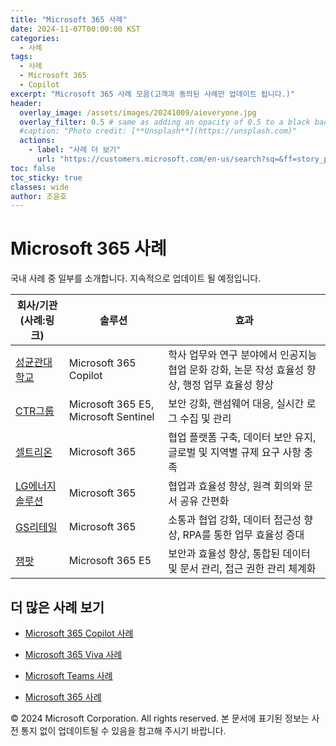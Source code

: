 ```yaml
---
title: "Microsoft 365 사례"
date: 2024-11-07T00:00:00 KST
categories:
  - 사례
tags:
  - 사례
  - Microsoft 365
  - Copilot
excerpt: "Microsoft 365 사례 모음(고객과 동의된 사례만 업데이트 됩니다.)"
header:
  overlay_image: /assets/images/20241009/aieveryone.jpg
  overlay_filter: 0.5 # same as adding an opacity of 0.5 to a black background
  #caption: "Photo credit: [**Unsplash**](https://unsplash.com)"
  actions:
    - label: "사례 더 보기"
      url: "https://customers.microsoft.com/en-us/search?sq=&ff=story_product_categories%26%3EMicrosoft%20365&p=0&so=story_publish_date%20desc"
toc: false
toc_sticky: true
classes: wide
author: 조윤호
---
```


# Microsoft 365 사례

국내 사례 중 일부를 소개합니다. 지속적으로 업데이트 될 예정입니다.

| 회사/기관(사례:링크) | 솔루션 | 효과 |
| --- | --- | --- |
| [성균관대학교](https://customers.microsoft.com/en-us/story/1818061959079597269-skku-microsoft-copilot-higher-education-ko-korea) | Microsoft 365 Copilot | 학사 업무와 연구 분야에서 인공지능 협업 문화 강화, 논문 작성 효율성 향상, 행정 업무 효율성 향상 |
| [CTR그룹](https://customers.microsoft.com/en-us/story/1747280880899359911-ctr-microsoft-sentinel-discrete-manufacturing-ko-korea) | Microsoft 365 E5, Microsoft Sentinel | 보안 강화, 랜섬웨어 대응, 실시간 로그 수집 및 관리 |
| [셀트리온](https://customers.microsoft.com/en-us/story/1462628956266303772-celltrion-pharmaceuticals-azure-microsoft-365-surface-ko-korea) | Microsoft 365 | 협업 플랫폼 구축, 데이터 보안 유지, 글로벌 및 지역별 규제 요구 사항 충족 |
| [LG에너지솔루션](https://customers.microsoft.com/en-us/story/1479739437476331177-lg-energy-other-microsoft-365-ko-korea) | Microsoft 365 | 협업과 효율성 향상, 원격 회의와 문서 공유 간편화 |
| [GS리테일](https://customers.microsoft.com/en-us/story/1706440020259519897-gs-retail-power-bi-retailers-ko-korea) | Microsoft 365 | 소통과 협업 강화, 데이터 접근성 향상, RPA를 통한 업무 효율성 증대 |
| [잼팟](https://customers.microsoft.com/en-us/story/1706440020259519897-gs-retail-power-bi-retailers-ko-korea) | Microsoft 365 E5 | 보안과 효율성 향상, 통합된 데이터 및 문서 관리, 접근 권한 관리 체계화 |
	
 ## 더 많은 사례 보기
 
 - [Microsoft 365 Copilot 사례](https://customers.microsoft.com/en-us/search?sq=&ff=story_product_categories%26%3EMicrosoft%20Copilot&p=0&so=story_publish_date%20desc)

 - [Microsoft 365 Viva 사례](https://customers.microsoft.com/en-us/search?sq=&ff=story_product_categories%26%3EMicrosoft%20Viva&p=0&so=story_publish_date%20desc)

 - [Microsoft Teams 사례](https://customers.microsoft.com/en-us/search?sq=&ff=story_product_categories%26%3EMicrosoft%20Teams&p=0&so=story_publish_date%20desc)

 - [Microsoft 365 사례](https://customers.microsoft.com/en-us/search?sq=&ff=story_product_categories%26%3EMicrosoft%20365&p=0&so=story_publish_date%20desc)

© 2024 Microsoft Corporation. All rights reserved. 본 문서에 표기된 정보는 사전 통지 없이 업데이트될 수 있음을 참고해 주시기 바랍니다.
